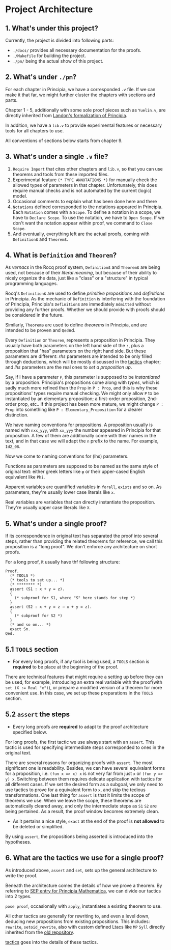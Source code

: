 # Project Architecture

## 1. What's under this project?
Currently, the project is divided into following parts:
- `./docs/` provides all necessary documentation for the proofs.
- `./Makefile` for building the project.
- `./pm/` being the actual show of this project. 

## 2. What's under `./pm`?
For each chapter in Principia, we have a corresponded `.v` file. If we can make it that far, we might further cluster the chapters with sections and parts.

Chapter 1 - 5, additionally with some sole proof pieces such as `Yuelin.v`, are directly inherited from [Landon's formalization of Principia](https://github.com/LogicalAtomist/principia).

In addition, we have a `lib.v` to provide experimental features or necessary tools for all chapters to use.

All conventions of sections below starts from chapter 9.

## 3. What's under a single `.v` file?
1. `Require Import` that cites other chapters and `lib.v`, so that you can use theorems and tools from these imported files.
2. Experimental feature `(* TYPE ANNOTATIONS *)` for manually check the allowed types of parameters in that chapter. Unfortunately, this does require manual checks and is not automated by the current (logic) model.
3. Occasional comments to explain what has been done here and there
4. `Notations` defined corresponded to the notations appeared in Principia. Each `Notation` comes with a `Scope`. To define a notation in a scope, we have to `Declare Scope`. To use the notation, we have to `Open Scope`. If we don't want the notation appear within proof, we command to `Close Scope`.
5. And eventually, everything left are the actual proofs, coming with `Definition`s and `Theorem`s.

## 4. What is `Definition` and `Theorem`?
As *vernacs* in the Rocq proof system, `Definition`s and `Theorem`s are being used, not because of their *literal meaning*, but because of their ability to nicely organize the data, just like a "class" or a "structure" in typical programming languages.

Rocq's `Definition`s are used to define *primitive propositions* and *definitions* in Principia. As the mechanic of `Definition` is interfering with the foundation of Principia, Principia's `Definition`s are immediately `Admitted` without providing any further proofs. Whether we should provide with proofs should be considered in the future.

Similarly, `Theorem`s are used to define *theorems* in Principia, and are intended to be proven and `Qed`ed.

Every `Definition` or `Theorem`, represents a proposition in Principia. They usually have both parameters on the left hand side of the `:`, plus a proposition that "has" parameters on the right hand side. But these parameters are different: *rhs* parameters are intended to be only filled through deductions, which will be mostly discussed in the [tactics](./3_tactics.md) chapter; and *lhs* parameters are the real ones to *set a proposition up*.

Say, if I have a parameter `P`, this parameter is supposed to be *instantiated* by a proposition. Principia's propositions come along with *types*, which is sadly much more refined than the `Prop` in `P : Prop`, and this is why these propositions' types require manual checking. We might only allow `P` to be instantiated by an elementary proposition; a first-order proposition, 2nd-order prop, etc.. If this project has been more mature, we might change `P : Prop` into something like `P : Elementary_Proposition` for a clearer distinction.

We have naming conventions for propositions. A proposition usually is named with `nxx_yyy`, with `xx_yyy` the number appeared in Principia for that proposition. A few of them are additionally come with their names in the text, and in that case we will adapt the `n` prefix to the name. For example, `Id2_08`. 

Now we come to naming conventions for (lhs) parameters.

Functions as parameters are supposed to be named as the same style of original text: either greek letters like `φ` or their upper-cased English equivalent like `Phi`.

Apparent variables are quantified variables in `forall`, `exists` and so on. As parameters, they're usually lower case literals like `x`.

Real variables are variables that can directly instantiate the proposition. They're usually upper case literals like `X`.

## 5. What's under a single proof?
If its correspondence in original text has separated the proof into several steps, rather than providing the related theorems for reference, we call this proposition is a "long proof". We don't enforce any architecture on short proofs.

For a long proof, it usually have thf following structure:
```Coq
Proof.
  (* TOOLS *)
  (* tools to set up... *)
  (* ******** *)
  assert (S1 : x + y = z).
  {
    (* subproof for S1, where "S" here stands for step *)
  }
  assert (S2 : x + y = z → x + y = z).
  {
    (* subproof for S2 *)
  }
  (* and so on... *)
  exact Sn.
Qed.

```

## 5.1 `TOOLS` section
- For every long proofs, if any tool is being used, a `TOOLS` section is **required** to be place at the beginning of the proof.

There are technical features that might require a setting up before they can be used, for example, introducing an extra real variable with the proof(with `set (X := Real "x")`), or prepare a modified version of a theorem for more convenient use. In this case, we set up these preparations in the `TOOLS` section.

## 5.2 `assert` the steps
- Every long proofs are **required** to adapt to the proof architecture specified below.

For long proofs, the first tactic we use always start with an `assert`. This tactic is used for specifying intermediate steps corresponded to ones in the original text. 

There are several reasons for organizing proofs with `assert`. The most significant one is readability. Besides, we can have several equivalant forms for a proposition, i.e. `(fun x => x) x` is not very far from just `x` or `(fun y => y) x`. Switching between them requires delicate application with tactics for all different cases. If we set the desired form as a subgoal, we only need to use tactics to prove for a equivalent form to `x`, and skip the tedious transformations. One last thing for `assert` is that it limits the scope of theorems we use. When we leave the scope, these theorems are automatically cleared away, and only the intermediate steps as `S1` `S2` are being pertained. As a result, the proof window becomes extremely clean.

- As it pertains a nice style, `exact` at the end of the proof is **not allowed** to be deleted or simplified.

By using `assert`, the propositions being asserted is introduced into the hypotheses.

## 6. What are the tactics we use for a single proof?

As introduced above, `assert` and `set`, sets up the general architecture to write the proof.

Beneath the architecture comes the details of how we prove a theorem. By referring to [SEP entry for Principia Mathematica](https://plato.stanford.edu/entries/principia-mathematica/), we can divide our tactics into 2 types.

`pose proof`, occasionally with `apply`, instantiates a existing theorem to use.

All other tactics are generally for rewriting to, and even a level down, deducing new propositions from existing propositions. This includes: `rewrite`, `setoid_rewrite`, also with custom defined Ltacs like `MP` `Syll` directly inherited from the [old repository](https://github.com/LogicalAtomist/principia).

[tactics](./3_tactics.md) goes into the details of these tactics.

